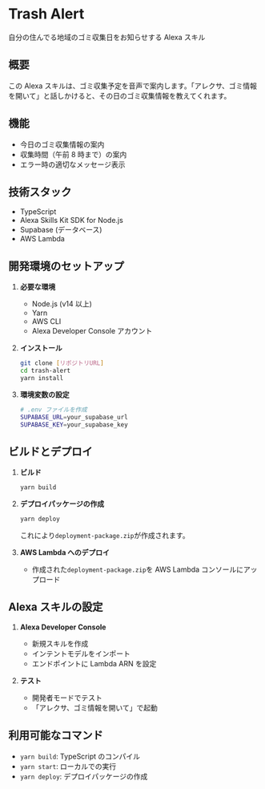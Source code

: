 # Trash Alert

自分の住んでる地域のゴミ収集日をお知らせする Alexa スキル

## 概要

この Alexa スキルは、ゴミ収集予定を音声で案内します。「アレクサ、ゴミ情報を開いて」と話しかけると、その日のゴミ収集情報を教えてくれます。

## 機能

- 今日のゴミ収集情報の案内
- 収集時間（午前 8 時まで）の案内
- エラー時の適切なメッセージ表示

## 技術スタック

- TypeScript
- Alexa Skills Kit SDK for Node.js
- Supabase (データベース)
- AWS Lambda

## 開発環境のセットアップ

1. **必要な環境**

   - Node.js (v14 以上)
   - Yarn
   - AWS CLI
   - Alexa Developer Console アカウント

2. **インストール**

   ```bash
   git clone [リポジトリURL]
   cd trash-alert
   yarn install
   ```

3. **環境変数の設定**
   ```bash
   # .env ファイルを作成
   SUPABASE_URL=your_supabase_url
   SUPABASE_KEY=your_supabase_key
   ```

## ビルドとデプロイ

1. **ビルド**

   ```bash
   yarn build
   ```

2. **デプロイパッケージの作成**

   ```bash
   yarn deploy
   ```

   これにより`deployment-package.zip`が作成されます。

3. **AWS Lambda へのデプロイ**
   - 作成された`deployment-package.zip`を AWS Lambda コンソールにアップロード

## Alexa スキルの設定

1. **Alexa Developer Console**

   - 新規スキルを作成
   - インテントモデルをインポート
   - エンドポイントに Lambda ARN を設定

2. **テスト**
   - 開発者モードでテスト
   - 「アレクサ、ゴミ情報を開いて」で起動

## 利用可能なコマンド

- `yarn build`: TypeScript のコンパイル
- `yarn start`: ローカルでの実行
- `yarn deploy`: デプロイパッケージの作成
